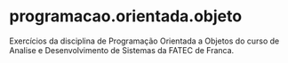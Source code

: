 # programacao.orientada.objeto
Exercícios da disciplina de Programação Orientada a Objetos do curso de Analise e Desenvolvimento de Sistemas da FATEC de Franca.

